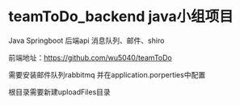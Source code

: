 # teamToDo_backend java小组项目
Java Springboot 后端api 消息队列、邮件、shiro

前端地址：https://github.com/wu5040/teamToDo

需要安装邮件队列rabbitmq 并在application.porperties中配置

根目录需要新建uploadFiles目录

